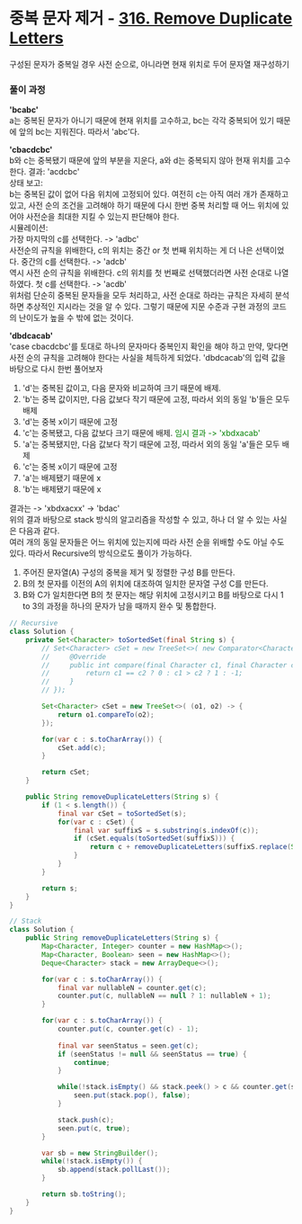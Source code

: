 # 중복 문자 제거 - <a href="https://leetcode.com/problems/remove-duplicate-letters/" target="_blank">316. Remove Duplicate Letters</a>

구성된 문자가 중복일 경우 사전 순으로, 아니라면 현재 위치로 두어 문자열  재구성하기

### 풀이 과정
**'bcabc'**  
a는 중복된 문자가 아니기 때문에 현재 위치를 고수하고, bc는 각각 중복되어 있기 때문에 앞의 bc는 지워진다. 따라서 'abc'다.  
  
**'cbacdcbc'**  
b와 c는 중복됐기 때문에 앞의 부분을 지운다, a와 d는 중복되지 않아 현재 위치를 고수한다. 결과: 'acdcbc'  
상태 보고:  
b는 중복된 값이 없어 다음 위치에 고정되어 있다. 여전히 c는 아직 여러 개가 존재하고 있고, 사전 순의 조건을 고려해야 하기 때문에 다시 한번 중복 처리할 때 어느 위치에 있어야 사전순을 최대한 지킬 수 있는지 판단해야 한다.  
시뮬레이션:  
가장 마지막의 c를 선택한다. -> 'adbc'  
사전순의 규칙을 위배한다, c의 위치는 중간 or 첫 번째 위치하는 게 더 나은 선택이었다. 중간의 c를 선택한다. -> 'adcb'  
역시 사전 순의 규칙을 위배한다. c의 위치를 첫 번째로 선택했더라면 사전 순대로 나열하였다. 첫 c를 선택한다. -> 'acdb'  
위처럼 단순히 중복된 문자들을 모두 처리하고, 사전 순대로 하라는 규칙은 자세히 분석하면 추상적인 지시라는 것을 알 수 있다. 그렇기 때문에 지문 수준과 구현 과정의 코드의 난이도가 높을 수 밖에 없는 것이다. 

**'dbdcacab'**  
'case cbacdcbc'를 토대로 하나의 문자마다 중복인지 확인을 해야 하고 만약, 맞다면 사전 순의 규칙을 고려해야 한다는 사실을 체득하게 되었다. 'dbdcacab'의 입력 값을 바탕으로 다시 한번 풀어보자  
1. 'd'는 중복된 값이고, 다음 문자와 비교하여 크기 때문에 배제.
2. 'b'는 중복 값이지만, 다음 값보다 작기 때문에 고정, 따라서 외의 동일 'b'들은 모두 배제
3. 'd'는 중복 x이기 때문에 고정
4. 'c'는 중복됐고, 다음 값보다 크기 때문에 배제. 
<span style="color:green">임시 결과 -> 'xbdxacab'</span>
5. 'a'는 중복됐지만, 다음 값보다 작기 때문에 고정, 따라서 외의 동일 'a'들은 모두 배제
6. 'c'는 중복 x이기 때문에 고정
7. 'a'는 배제됐기 때문에 x
8. 'b'는 배제됐기 때문에 x  

결과는 -> 'xbdxacxx' -> 'bdac'  
위의 결과 바탕으로 stack 방식의 알고리즘을 작성할 수 있고, 하나 더 알 수 있는 사실은 다음과 같다.  
여러 개의 동일 문자들은 어느 위치에 있는지에 따라 사전 순을 위배할 수도 아닐 수도 있다. 따라서 Recursive의 방식으로도 풀이가 가능하다.
1. 주어진 문자열(A) 구성의 중복을 제거 및 정렬한 구성 B를 만든다.
2. B의 첫 문자를 이전의 A의 위치에 대조하여 일치한 문자열 구성 C를 만든다.
3. B와 C가 일치한다면 B의 첫 문자는 해당 위치에 고정시키고 B를 바탕으로 다시 1 to 3의 과정을 하나의 문자가 남을 때까지 완수 및 통합한다.


```java
// Recursive
class Solution {
    private Set<Character> toSortedSet(final String s) {
        // Set<Character> cSet = new TreeSet<>( new Comparator<Character>() {
        //     @Override
        //     public int compare(final Character c1, final Character c2) {
        //         return c1 == c2 ? 0 : c1 > c2 ? 1 : -1;
        //     }
        // });

        Set<Character> cSet = new TreeSet<>( (o1, o2) -> {
            return o1.compareTo(o2);
        });

        for(var c : s.toCharArray()) {
            cSet.add(c);
        }

        return cSet;
    }

    public String removeDuplicateLetters(String s) {
        if (1 < s.length()) {
            final var cSet = toSortedSet(s);
            for(var c : cSet) {
                final var suffixS = s.substring(s.indexOf(c));
                if (cSet.equals(toSortedSet(suffixS))) {
                    return c + removeDuplicateLetters(suffixS.replace(String.valueOf(c), ""));
                }
            }
        }

        return s;
    }
}

// Stack
class Solution {
    public String removeDuplicateLetters(String s) {
        Map<Character, Integer> counter = new HashMap<>();
        Map<Character, Boolean> seen = new HashMap<>();
        Deque<Character> stack = new ArrayDeque<>();

        for(var c : s.toCharArray()) {
            final var nullableN = counter.get(c);
            counter.put(c, nullableN == null ? 1: nullableN + 1);
        }

        for(var c : s.toCharArray()) { 
            counter.put(c, counter.get(c) - 1);
            
            final var seenStatus = seen.get(c);
            if (seenStatus != null && seenStatus == true) {
                continue;
            }

            while(!stack.isEmpty() && stack.peek() > c && counter.get(stack.peek()) > 0) {
                seen.put(stack.pop(), false);
            }

            stack.push(c);
            seen.put(c, true);
        }

        var sb = new StringBuilder();
        while(!stack.isEmpty()) {
            sb.append(stack.pollLast());
        }

        return sb.toString();
    }
}
```